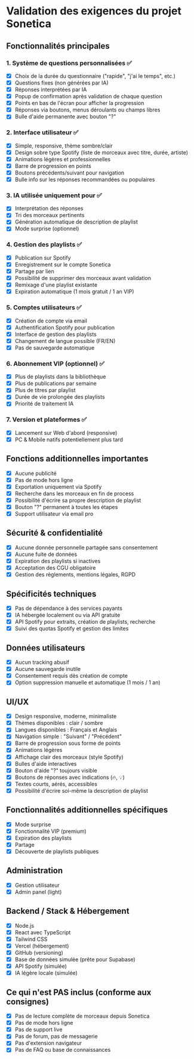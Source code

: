 # Validation des exigences du projet Sonetica

## Fonctionnalités principales

### 1. Système de questions personnalisées ✅
- [x] Choix de la durée du questionnaire ("rapide", "j'ai le temps", etc.)
- [x] Questions fixes (non générées par IA)
- [x] Réponses interprétées par IA
- [x] Popup de confirmation après validation de chaque question
- [x] Points en bas de l'écran pour afficher la progression
- [x] Réponses via boutons, menus déroulants ou champs libres
- [x] Bulle d'aide permanente avec bouton "?"

### 2. Interface utilisateur ✅
- [x] Simple, responsive, thème sombre/clair
- [x] Design sobre type Spotify (liste de morceaux avec titre, durée, artiste)
- [x] Animations légères et professionnelles
- [x] Barre de progression en points
- [x] Boutons précédents/suivant pour navigation
- [x] Bulle info sur les réponses recommandées ou populaires

### 3. IA utilisée uniquement pour ✅
- [x] Interprétation des réponses
- [x] Tri des morceaux pertinents
- [x] Génération automatique de description de playlist
- [x] Mode surprise (optionnel)

### 4. Gestion des playlists ✅
- [x] Publication sur Spotify
- [x] Enregistrement sur le compte Sonetica
- [x] Partage par lien
- [x] Possibilité de supprimer des morceaux avant validation
- [x] Remixage d'une playlist existante
- [x] Expiration automatique (1 mois gratuit / 1 an VIP)

### 5. Comptes utilisateurs ✅
- [x] Création de compte via email
- [x] Authentification Spotify pour publication
- [x] Interface de gestion des playlists
- [x] Changement de langue possible (FR/EN)
- [x] Pas de sauvegarde automatique

### 6. Abonnement VIP (optionnel) ✅
- [x] Plus de playlists dans la bibliothèque
- [x] Plus de publications par semaine
- [x] Plus de titres par playlist
- [x] Durée de vie prolongée des playlists
- [x] Priorité de traitement IA

### 7. Version et plateformes ✅
- [x] Lancement sur Web d'abord (responsive)
- [x] PC & Mobile natifs potentiellement plus tard

## Fonctions additionnelles importantes

- [x] Aucune publicité
- [x] Pas de mode hors ligne
- [x] Exportation uniquement via Spotify
- [x] Recherche dans les morceaux en fin de process
- [x] Possibilité d'écrire sa propre description de playlist
- [x] Bouton "?" permanent à toutes les étapes
- [x] Support utilisateur via email pro

## Sécurité & confidentialité

- [x] Aucune donnée personnelle partagée sans consentement
- [x] Aucune fuite de données
- [x] Expiration des playlists si inactives
- [x] Acceptation des CGU obligatoire
- [x] Gestion des règlements, mentions légales, RGPD

## Spécificités techniques

- [x] Pas de dépendance à des services payants
- [x] IA hébergée localement ou via API gratuite
- [x] API Spotify pour extraits, création de playlists, recherche
- [x] Suivi des quotas Spotify et gestion des limites

## Données utilisateurs

- [x] Aucun tracking abusif
- [x] Aucune sauvegarde inutile
- [x] Consentement requis dès création de compte
- [x] Option suppression manuelle et automatique (1 mois / 1 an)

## UI/UX

- [x] Design responsive, moderne, minimaliste
- [x] Thèmes disponibles : clair / sombre
- [x] Langues disponibles : Français et Anglais
- [x] Navigation simple : "Suivant" / "Précédent"
- [x] Barre de progression sous forme de points
- [x] Animations légères
- [x] Affichage clair des morceaux (style Spotify)
- [x] Bulles d'aide interactives
- [x] Bouton d'aide "?" toujours visible
- [x] Boutons de réponses avec indications (🔥, 💡)
- [x] Textes courts, aérés, accessibles
- [x] Possibilité d'écrire soi-même la description de playlist

## Fonctionnalités additionnelles spécifiques

- [x] Mode surprise
- [x] Fonctionnalité VIP (premium)
- [x] Expiration des playlists
- [x] Partage
- [x] Découverte de playlists publiques

## Administration

- [x] Gestion utilisateur
- [x] Admin panel (light)

## Backend / Stack & Hébergement

- [x] Node.js
- [x] React avec TypeScript
- [x] Tailwind CSS
- [x] Vercel (hébergement)
- [x] GitHub (versioning)
- [x] Base de données simulée (prête pour Supabase)
- [x] API Spotify (simulée)
- [x] IA légère locale (simulée)

## Ce qui n'est PAS inclus (conforme aux consignes)

- [x] Pas de lecture complète de morceaux depuis Sonetica
- [x] Pas de mode hors ligne
- [x] Pas de support live
- [x] Pas de forum, pas de messagerie
- [x] Pas d'extension navigateur
- [x] Pas de FAQ ou base de connaissances
